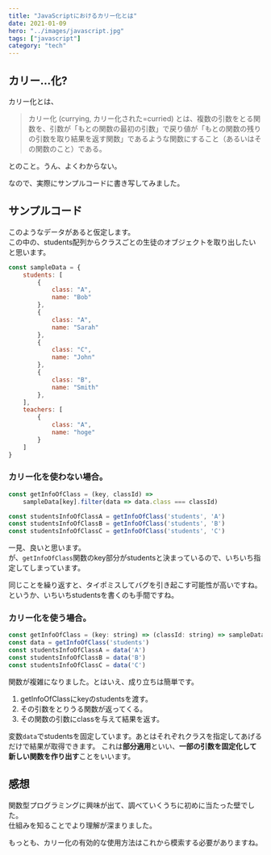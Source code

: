 ```yaml
---
title: "JavaScriptにおけるカリー化とは"
date: 2021-01-09
hero: "../images/javascript.jpg"
tags: ["javascript"]
category: "tech"
---
```


## カリー...化?
カリー化とは、
>カリー化 (currying, カリー化された=curried) とは、複数の引数をとる関数を、引数が「もとの関数の最初の引数」で戻り値が「もとの関数の残りの引数を取り結果を返す関数」であるような関数にすること（あるいはその関数のこと）である。

とのこと。うん、よくわからない。

なので、実際にサンプルコードに書き写してみました。

## サンプルコード
このようなデータがあると仮定します。  
この中の、students配列からクラスごとの生徒のオブジェクトを取り出したいと思います。
```js
const sampleData = {
    students: [
        {
            class: "A",
            name: "Bob"
        },
        {
            class: "A",
            name: "Sarah"
        },
        {
            class: "C",
            name: "John"
        },
        {
            class: "B",
            name: "Smith"
        },
    ],
    teachers: [
        {
            class: "A",
            name: "hoge"
        }
    ]
}
```

### カリー化を使わない場合。
```js
const getInfoOfClass = (key, classId) =>
    sampleData[key].filter(data => data.class === classId)

const studentsInfoOfClassA = getInfoOfClass('students', 'A')
const studentsInfoOfClassB = getInfoOfClass('students', 'B')
const studentsInfoOfClassC = getInfoOfClass('students', 'C')
```
一見、良いと思います。  
が、`getInfoOfClass`関数のkey部分がstudentsと決まっているので、いちいち指定してしまっています。

同じことを繰り返すと、タイポミスしてバグを引き起こす可能性が高いですね。というか、いちいちstudentsを書くのも手間ですね。

### カリー化を使う場合。
```js
const getInfoOfClass = (key: string) => (classId: string) => sampleData[key].filter(data => data.class === classId)
const data = getInfoOfClass('students')
const studentsInfoOfClassA = data('A')
const studentsInfoOfClassB = data('B')
const studentsInfoOfClassC = data('C')
```
関数が複雑になりました。とはいえ、成り立ちは簡単です。

1. getInfoOfClassにkeyのstudentsを渡す。
2. その引数をとりうる関数が返ってくる。
3. その関数の引数にclassを与えて結果を返す。

変数`data`でstudentsを固定しています。あとはそれぞれクラスを指定してあげるだけで結果が取得できます。 
これは**部分適用**といい、**一部の引数を固定化して新しい関数を作り出す**ことをいいます。

## 感想
関数型プログラミングに興味が出て、調べていくうちに初めに当たった壁でした。  
仕組みを知ることでより理解が深まりました。

もっとも、カリー化の有効的な使用方法はこれから模索する必要がありますね。
